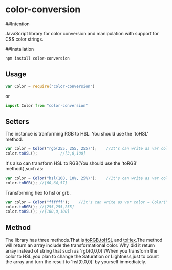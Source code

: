 # color-conversion

##Intention

JavaScript library for color conversion and manipulation with support for CSS color strings.

##Installation

```sh
npm install color-conversion
```

## Usage

```js
var Color = require("color-conversion")
```
or
```js
import Color from "color-conversion"
```

## Setters

The instance is tranforming RGB to HSL. You should use the 'toHSL' method.
```js
var color = Color("rgb(255, 255, 255)");  	//It's can write as var color = Color("255, 255, 255");
color.toHSL();  		//[3,0,100]
```
It's also can transform HSL to RGB(You should use the 'toRGB' method.),such as:
```js
var color = Color("hsl(100, 10%, 25%)");	//It's can write as var color = Color("100, 10%, 25%");
color.toRGB(); //[60,64,57]
```
Transforming hex to hsl or grb.
```js
var color = Color("ffffff");	//It's can write as var color = Color("#ffffff");
color.toRGB(); //[255,255,255]
color.toHSL(); //[100,0,100]
```


## Method
The library has three methods.That is [toRGB](),[toHSL]() and [toHex]().The method will return an array include the transformational color. Why did it return array instead of string that such as 'rgb(0,0,0)'?When you transform the color to HSL,you plan to change the Saturation or Lightness,just to count the array and turn the result to 'hsl(0,0,0)' by yourself immediately.